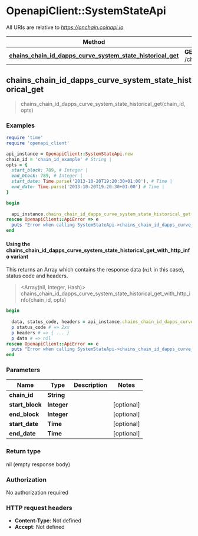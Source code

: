 # OpenapiClient::SystemStateApi

All URIs are relative to *https://onchain.coinapi.io*

| Method | HTTP request | Description |
| ------ | ------------ | ----------- |
| [**chains_chain_id_dapps_curve_system_state_historical_get**](SystemStateApi.md#chains_chain_id_dapps_curve_system_state_historical_get) | **GET** /chains/{chain_id}/dapps/curve/systemState/historical |  |


## chains_chain_id_dapps_curve_system_state_historical_get

> chains_chain_id_dapps_curve_system_state_historical_get(chain_id, opts)



### Examples

```ruby
require 'time'
require 'openapi_client'

api_instance = OpenapiClient::SystemStateApi.new
chain_id = 'chain_id_example' # String | 
opts = {
  start_block: 789, # Integer | 
  end_block: 789, # Integer | 
  start_date: Time.parse('2013-10-20T19:20:30+01:00'), # Time | 
  end_date: Time.parse('2013-10-20T19:20:30+01:00') # Time | 
}

begin
  
  api_instance.chains_chain_id_dapps_curve_system_state_historical_get(chain_id, opts)
rescue OpenapiClient::ApiError => e
  puts "Error when calling SystemStateApi->chains_chain_id_dapps_curve_system_state_historical_get: #{e}"
end
```

#### Using the chains_chain_id_dapps_curve_system_state_historical_get_with_http_info variant

This returns an Array which contains the response data (`nil` in this case), status code and headers.

> <Array(nil, Integer, Hash)> chains_chain_id_dapps_curve_system_state_historical_get_with_http_info(chain_id, opts)

```ruby
begin
  
  data, status_code, headers = api_instance.chains_chain_id_dapps_curve_system_state_historical_get_with_http_info(chain_id, opts)
  p status_code # => 2xx
  p headers # => { ... }
  p data # => nil
rescue OpenapiClient::ApiError => e
  puts "Error when calling SystemStateApi->chains_chain_id_dapps_curve_system_state_historical_get_with_http_info: #{e}"
end
```

### Parameters

| Name | Type | Description | Notes |
| ---- | ---- | ----------- | ----- |
| **chain_id** | **String** |  |  |
| **start_block** | **Integer** |  | [optional] |
| **end_block** | **Integer** |  | [optional] |
| **start_date** | **Time** |  | [optional] |
| **end_date** | **Time** |  | [optional] |

### Return type

nil (empty response body)

### Authorization

No authorization required

### HTTP request headers

- **Content-Type**: Not defined
- **Accept**: Not defined


